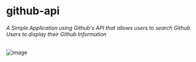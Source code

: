 # github-api

###### A Simple Application using Github's API that allows users to search Github Users to display their Github Information

![image](https://cloud.githubusercontent.com/assets/11309303/17123042/9681d8f8-5295-11e6-934f-c50a6bd014fa.png)
